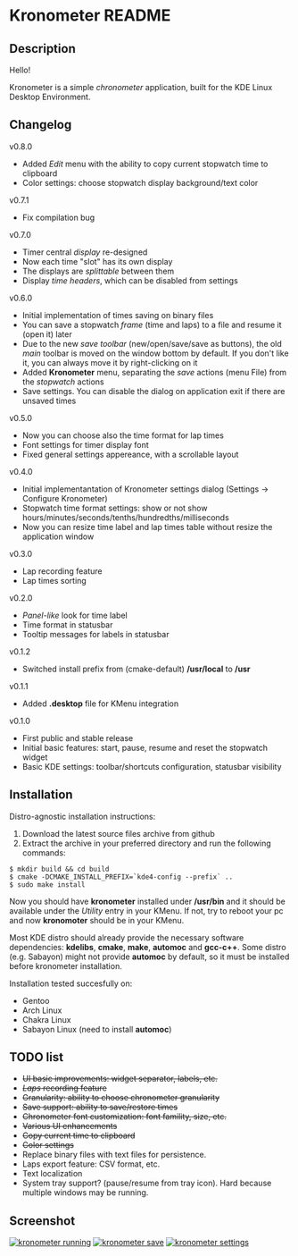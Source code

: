 Kronometer README
=================

Description
-----------
Hello!

Kronometer is a simple *chronometer* application, built for the KDE Linux Desktop Environment.

Changelog
---------
v0.8.0
* Added *Edit* menu with the ability to copy current stopwatch time to clipboard
* Color settings: choose stopwatch display background/text color

v0.7.1
* Fix compilation bug

v0.7.0
* Timer central *display* re-designed
* Now each time "slot" has its own display
* The displays are *splittable* between them
* Display *time headers*, which can be disabled from settings

v0.6.0
* Initial implementation of times saving on binary files
* You can save a stopwatch *frame* (time and laps) to a file and resume it (open it) later
* Due to the new *save toolbar* (new/open/save/save as buttons), the old *main* toolbar is moved on the window bottom by default. If you don't like it, you can always move it by right-clicking on it
* Added **Kronometer** menu, separating the *save* actions (menu File) from the *stopwatch* actions
* Save settings. You can disable the dialog on application exit if there are unsaved times

v0.5.0
* Now you can choose also the time format for lap times
* Font settings for timer display font
* Fixed general settings appereance, with a scrollable layout

v0.4.0
* Initial implementantation of Kronometer settings dialog (Settings -> Configure Kronometer)
* Stopwatch time format settings: show or not show hours/minutes/seconds/tenths/hundredths/milliseconds
* Now you can resize time label and lap times table without resize the application window

v0.3.0
* Lap recording feature
* Lap times sorting

v0.2.0
* *Panel-like* look for time label
* Time format in statusbar
* Tooltip messages for labels in statusbar

v0.1.2
* Switched install prefix from (cmake-default) **/usr/local** to **/usr**

v0.1.1
* Added **.desktop** file for KMenu integration

v0.1.0
* First public and stable release
* Initial basic features: start, pause, resume and reset the stopwatch widget
* Basic KDE settings: toolbar/shortcuts configuration, statusbar visibility

Installation
------------

Distro-agnostic installation instructions:

1. Download the latest source files archive from github
2. Extract the archive in your preferred directory and run the following commands:

```
$ mkdir build && cd build
$ cmake -DCMAKE_INSTALL_PREFIX=`kde4-config --prefix` ..
$ sudo make install
```

Now you should have **kronometer** installed under **/usr/bin** and it should be available under the *Utility* entry in your KMenu.
If not, try to reboot your pc and now **kronomoter** should be in your KMenu.

Most KDE distro should already provide the necessary software dependencies: **kdelibs**, **cmake**, **make**, **automoc** and **gcc-c++**.
Some distro (e.g. Sabayon) might not provide **automoc** by default, so it must be installed before kronometer installation.

Installation tested succesfully on:

* Gentoo
* Arch Linux
* Chakra Linux
* Sabayon Linux (need to install **automoc**)

TODO list
---------

* ~~UI basic improvements: widget separator, labels, etc.~~
* ~~*Laps* recording feature~~
* ~~Granularity: ability to choose chronometer granularity~~
* ~~Save support: ability to save/restore times~~
* ~~Chronometer font customization: font famility, size, etc.~~
* ~~Various UI enhancements~~
* ~~Copy current time to clipboard~~
* ~~Color settings~~
* Replace binary files with text files for persistence.
* Laps export feature: CSV format, etc.
* Text localization
* System tray support? (pause/resume from tray icon). Hard because multiple windows may be running.

Screenshot
----------
<!-- old relative screenshot links
[![kronometer inactive](img/screen-v0.3.x/kronometer-inactive.png?raw=true)](img/screen-v0.3.x/kronometer-inactive.png?raw=true)
[![kronometer running](img/screen-v0.3.x/kronometer-running.png?raw=true)](img/screen-v0.3.x/kronometer-running.png?raw=true)
[![kronometer paused](img/screen-v0.3.x/kronometer-paused.png?raw=true)](img/screen-v0.3.x/kronometer-paused.png?raw=true)
[![kronometer paused](img/screen-v0.3.x/kronometer-laps.png?raw=true)](img/screen-v0.3.x/kronometer-laps.png?raw=true)
-->
[![kronometer running](http://abload.de/img/kronometer-running-lan4ij0.png)](http://abload.de/img/kronometer-running-lan4ij0.png)
[![kronometer save](http://abload.de/img/kronometer-saveggs6g.png)](http://abload.de/img/kronometer-saveggs6g.png)
[![kronometer settings](http://abload.de/img/kronometer-settingsqueub.png)](http://abload.de/img/kronometer-settingsqueub.png)


